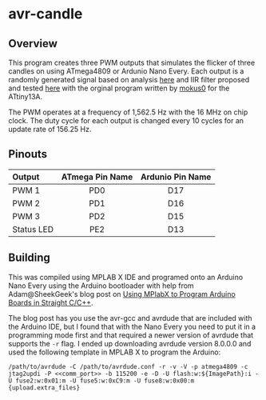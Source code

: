 # avr-candle

## Overview
This program creates three PWM outputs that simulates the flicker of three candles on using ATmega4809 or Ardunio Nano Every. Each output is a randomly generated signal based on analysis [here][0] and IIR filter proposed and tested [here][1] with the orginal program written by [mokus0][2] for the ATtiny13A.

The PWM operates at a frequency of 1,562.5 Hz with the 16 MHz on chip clock. The duty cycle for each output is changed every 10 cycles for an update rate of 156.25 Hz.

## Pinouts

| Output     | ATmega Pin Name | Ardunio Pin Name  |
|:-----------|:---------------:|:-----------------:|
| PWM 1      | PD0             | D17               |
| PWM 2      | PD1             | D16               |
| PWM 3      | PD2             | D15               |
| Status LED | PE2             | D13               |

## Building
This was compiled using MPLAB X IDE and programed onto an Arduino Nano Every using the Arduino bootloader with help from Adam@SheekGeek's blog post on [Using MPlabX to Program Arduino Boards in Straight C/C++][3].

The blog post has you use the avr-gcc and avrdude that are included with the Arduino IDE, but I found that with the Nano Every you need to put it in a programming mode first and that required a newer version of avrdude that supports the `-r` flag. I ended up downloading avrdude version 8.0.0.0 and used the following template in MPLAB X to program the Arduino:

`/path/to/avrdude -C /path/to/avrdude.conf -r -v -V -p atmega4809 -c jtag2updi -P <<comm_port>> -b 115200 -e -D -U flash:w:${ImagePath}:i -U fuse2:w:0x01:m -U fuse5:w:0xC9:m -U fuse8:w:0x00:m {upload.extra_files}`

[0]: http://inkofpark.wordpress.com/2013/12/15/candle-flame-flicker
[1]: http://inkofpark.wordpress.com/2013/12/23/arduino-flickering-candle
[2]: https://github.com/mokus0
[3]: https://sheekgeek.org/2024/adamsheekgeek/using-mplabx-to-program-arduino-boards-in-straight-c-c